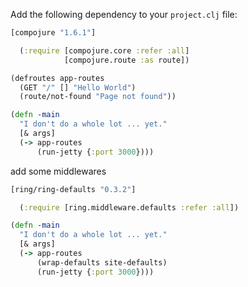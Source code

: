 Add the following dependency to your `project.clj` file:

```clj
[compojure "1.6.1"]
```

```clj
  (:require [compojure.core :refer :all]
            [compojure.route :as route])

(defroutes app-routes
  (GET "/" [] "Hello World")
  (route/not-found "Page not found"))

(defn -main
  "I don't do a whole lot ... yet."
  [& args]
  (-> app-routes
      (run-jetty {:port 3000})))
```

add some middlewares
```clj
[ring/ring-defaults "0.3.2"]
```

```clj
  (:require [ring.middleware.defaults :refer :all])

(defn -main
  "I don't do a whole lot ... yet."
  [& args]
  (-> app-routes
      (wrap-defaults site-defaults)
      (run-jetty {:port 3000})))
```
